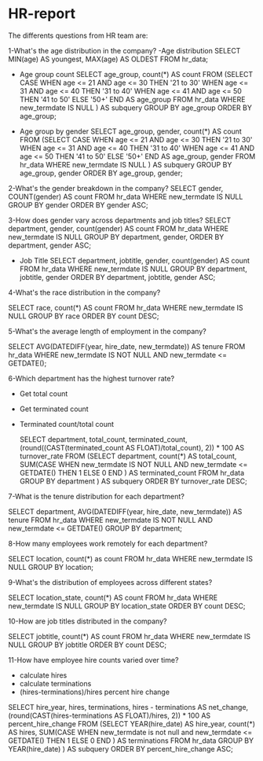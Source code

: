 # HR-report
The differents questions  from HR team are:

1-What's the age distribution in the company?
  -Age distribution
  SELECT
   MIN(age) AS youngest,
   MAX(age) AS OLDEST
  FROM hr_data;

  - Age group count
  SELECT age_group,
count(*) AS count
FROM
(SELECT 
 CASE
  WHEN age <= 21 AND age <= 30 THEN '21 to 30'
  WHEN age <= 31 AND age <= 40 THEN '31 to 40'
  WHEN age <= 41 AND age <= 50 THEN '41 to 50'
  ELSE '50+'
  END AS age_group
 FROM hr_data
 WHERE new_termdate IS NULL
 ) AS subquery
GROUP BY age_group
ORDER BY age_group;

- Age group by gender
  SELECT age_group,
gender,
count(*) AS count
FROM
(SELECT 
 CASE
  WHEN age <= 21 AND age <= 30 THEN '21 to 30'
  WHEN age <= 31 AND age <= 40 THEN '31 to 40'
  WHEN age <= 41 AND age <= 50 THEN '41 to 50'
  ELSE '50+'
  END AS age_group,
  gender
 FROM hr_data
 WHERE new_termdate IS NULL
 ) AS subquery
GROUP BY age_group, gender
ORDER BY age_group, gender;



2-What's the gender breakdown in the company?
SELECT
 gender,
 COUNT(gender) AS count
FROM hr_data
WHERE new_termdate IS NULL
GROUP BY gender
ORDER BY gender ASC;

3-How does gender vary across departments and job titles?
SELECT 
department,
gender,
count(gender) AS count
FROM hr_data
WHERE new_termdate IS NULL
GROUP BY department, gender,
ORDER BY department, gender ASC;

- Job Title
SELECT 
department, jobtitle,
gender,
count(gender) AS count
FROM hr_data
WHERE new_termdate IS NULL
GROUP BY department, jobtitle, gender
ORDER BY department, jobtitle, gender ASC;

4-What's the race distribution in the company?

SELECT
race,
count(*) AS count
FROM
hr_data
WHERE new_termdate IS NULL 
GROUP BY race
ORDER BY count DESC;

5-What's the average length of employment in the company?

SELECT 
AVG(DATEDIFF(year, hire_date, new_termdate)) AS tenure
FROM hr_data
WHERE new_termdate IS NOT NULL AND new_termdate <= GETDATE();

6-Which department has the highest turnover rate?

- Get total count
- Get terminated count
- Terminated count/total count
  
  SELECT
 department,
 total_count,
 terminated_count,
 (round((CAST(terminated_count AS FLOAT)/total_count), 2)) * 100 AS turnover_rate
 FROM
	(SELECT 
	 department,
	 count(*) AS total_count,
	 SUM(CASE
		WHEN new_termdate IS NOT NULL AND new_termdate <= GETDATE() THEN 1 ELSE 0
		END
		) AS terminated_count
	FROM hr_data
	GROUP BY department
	) AS subquery
ORDER BY turnover_rate DESC;

7-What is the tenure distribution for each department?

SELECT 
    department,
    AVG(DATEDIFF(year, hire_date, new_termdate)) AS tenure
FROM 
    hr_data
WHERE 
    new_termdate IS NOT NULL 
    AND new_termdate <= GETDATE()
GROUP BY 
    department;

8-How many employees work remotely for each department?

SELECT
 location,
 count(*) as count
FROM hr_data
WHERE new_termdate IS NULL
GROUP BY location;

9-What's the distribution of employees across different states?

SELECT 
 location_state,
 count(*) AS count
FROM hr_data
WHERE new_termdate IS NULL
GROUP BY location_state
ORDER BY count DESC;

10-How are job titles distributed in the company?

SELECT 
 jobtitle,
 count(*) AS count
 FROM hr_data
 WHERE new_termdate IS NULL
 GROUP BY jobtitle
 ORDER BY count DESC;
 
11-How have employee hire counts varied over time?

- calculate hires
- calculate terminations
- (hires-terminations)/hires percent hire change

SELECT
 hire_year,
 hires,
 terminations,
 hires - terminations AS net_change,
 (round(CAST(hires-terminations AS FLOAT)/hires, 2)) * 100 AS percent_hire_change
 FROM
	(SELECT 
	 YEAR(hire_date) AS hire_year,
	 count(*) AS hires,
	 SUM(CASE
			WHEN new_termdate is not null and new_termdate <= GETDATE() THEN 1 ELSE 0
			END
			) AS terminations
	FROM hr_data
	GROUP BY YEAR(hire_date)
	) AS subquery
ORDER BY percent_hire_change ASC;
